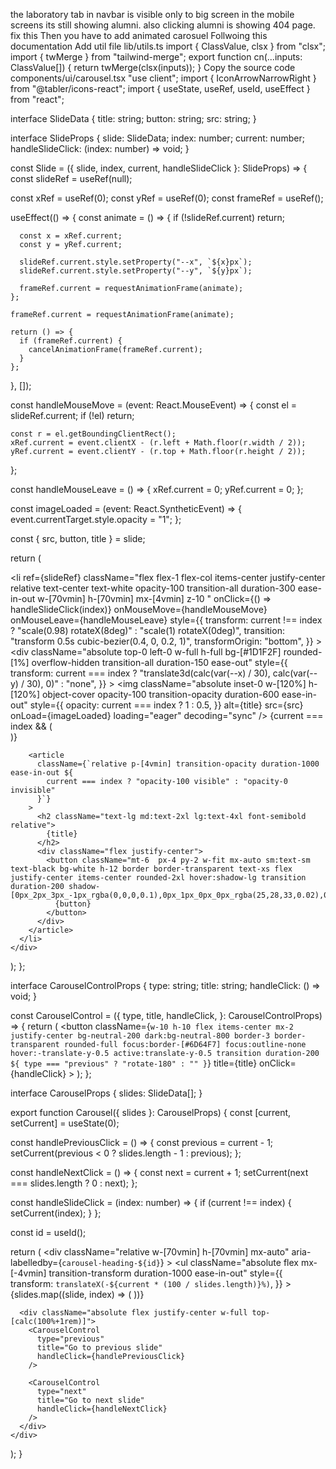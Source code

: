the laboratory tab in navbar is visible only to big screen in the mobile screens its still showing alumni. also clicking alumni is showing 404 page. fix this 
Then you have to add animated carosuel Follwoing this documentation 
Add util file
lib/utils.ts
import { ClassValue, clsx } from "clsx";
import { twMerge } from "tailwind-merge";
export function cn(...inputs: ClassValue[]) {
  return twMerge(clsx(inputs));
}
Copy the source code
components/ui/carousel.tsx
"use client";
import { IconArrowNarrowRight } from "@tabler/icons-react";
import { useState, useRef, useId, useEffect } from "react";

interface SlideData {
  title: string;
  button: string;
  src: string;
}

interface SlideProps {
  slide: SlideData;
  index: number;
  current: number;
  handleSlideClick: (index: number) => void;
}

const Slide = ({ slide, index, current, handleSlideClick }: SlideProps) => {
  const slideRef = useRef<HTMLLIElement>(null);

  const xRef = useRef(0);
  const yRef = useRef(0);
  const frameRef = useRef<number>();

  useEffect(() => {
    const animate = () => {
      if (!slideRef.current) return;

      const x = xRef.current;
      const y = yRef.current;

      slideRef.current.style.setProperty("--x", `${x}px`);
      slideRef.current.style.setProperty("--y", `${y}px`);

      frameRef.current = requestAnimationFrame(animate);
    };

    frameRef.current = requestAnimationFrame(animate);

    return () => {
      if (frameRef.current) {
        cancelAnimationFrame(frameRef.current);
      }
    };
  }, []);

  const handleMouseMove = (event: React.MouseEvent) => {
    const el = slideRef.current;
    if (!el) return;

    const r = el.getBoundingClientRect();
    xRef.current = event.clientX - (r.left + Math.floor(r.width / 2));
    yRef.current = event.clientY - (r.top + Math.floor(r.height / 2));
  };

  const handleMouseLeave = () => {
    xRef.current = 0;
    yRef.current = 0;
  };

  const imageLoaded = (event: React.SyntheticEvent<HTMLImageElement>) => {
    event.currentTarget.style.opacity = "1";
  };

  const { src, button, title } = slide;

  return (
    <div className="[perspective:1200px] [transform-style:preserve-3d]">
      <li
        ref={slideRef}
        className="flex flex-1 flex-col items-center justify-center relative text-center text-white opacity-100 transition-all duration-300 ease-in-out w-[70vmin] h-[70vmin] mx-[4vmin] z-10 "
        onClick={() => handleSlideClick(index)}
        onMouseMove={handleMouseMove}
        onMouseLeave={handleMouseLeave}
        style={{
          transform:
            current !== index
              ? "scale(0.98) rotateX(8deg)"
              : "scale(1) rotateX(0deg)",
          transition: "transform 0.5s cubic-bezier(0.4, 0, 0.2, 1)",
          transformOrigin: "bottom",
        }}
      >
        <div
          className="absolute top-0 left-0 w-full h-full bg-[#1D1F2F] rounded-[1%] overflow-hidden transition-all duration-150 ease-out"
          style={{
            transform:
              current === index
                ? "translate3d(calc(var(--x) / 30), calc(var(--y) / 30), 0)"
                : "none",
          }}
        >
          <img
            className="absolute inset-0 w-[120%] h-[120%] object-cover opacity-100 transition-opacity duration-600 ease-in-out"
            style={{
              opacity: current === index ? 1 : 0.5,
            }}
            alt={title}
            src={src}
            onLoad={imageLoaded}
            loading="eager"
            decoding="sync"
          />
          {current === index && (
            <div className="absolute inset-0 bg-black/30 transition-all duration-1000" />
          )}
        </div>

        <article
          className={`relative p-[4vmin] transition-opacity duration-1000 ease-in-out ${
            current === index ? "opacity-100 visible" : "opacity-0 invisible"
          }`}
        >
          <h2 className="text-lg md:text-2xl lg:text-4xl font-semibold  relative">
            {title}
          </h2>
          <div className="flex justify-center">
            <button className="mt-6  px-4 py-2 w-fit mx-auto sm:text-sm text-black bg-white h-12 border border-transparent text-xs flex justify-center items-center rounded-2xl hover:shadow-lg transition duration-200 shadow-[0px_2px_3px_-1px_rgba(0,0,0,0.1),0px_1px_0px_0px_rgba(25,28,33,0.02),0px_0px_0px_1px_rgba(25,28,33,0.08)]">
              {button}
            </button>
          </div>
        </article>
      </li>
    </div>
  );
};

interface CarouselControlProps {
  type: string;
  title: string;
  handleClick: () => void;
}

const CarouselControl = ({
  type,
  title,
  handleClick,
}: CarouselControlProps) => {
  return (
    <button
      className={`w-10 h-10 flex items-center mx-2 justify-center bg-neutral-200 dark:bg-neutral-800 border-3 border-transparent rounded-full focus:border-[#6D64F7] focus:outline-none hover:-translate-y-0.5 active:translate-y-0.5 transition duration-200 ${
        type === "previous" ? "rotate-180" : ""
      }`}
      title={title}
      onClick={handleClick}
    >
      <IconArrowNarrowRight className="text-neutral-600 dark:text-neutral-200" />
    </button>
  );
};

interface CarouselProps {
  slides: SlideData[];
}

export function Carousel({ slides }: CarouselProps) {
  const [current, setCurrent] = useState(0);

  const handlePreviousClick = () => {
    const previous = current - 1;
    setCurrent(previous < 0 ? slides.length - 1 : previous);
  };

  const handleNextClick = () => {
    const next = current + 1;
    setCurrent(next === slides.length ? 0 : next);
  };

  const handleSlideClick = (index: number) => {
    if (current !== index) {
      setCurrent(index);
    }
  };

  const id = useId();

  return (
    <div
      className="relative w-[70vmin] h-[70vmin] mx-auto"
      aria-labelledby={`carousel-heading-${id}`}
    >
      <ul
        className="absolute flex mx-[-4vmin] transition-transform duration-1000 ease-in-out"
        style={{
          transform: `translateX(-${current * (100 / slides.length)}%)`,
        }}
      >
        {slides.map((slide, index) => (
          <Slide
            key={index}
            slide={slide}
            index={index}
            current={current}
            handleSlideClick={handleSlideClick}
          />
        ))}
      </ul>

      <div className="absolute flex justify-center w-full top-[calc(100%+1rem)]">
        <CarouselControl
          type="previous"
          title="Go to previous slide"
          handleClick={handlePreviousClick}
        />

        <CarouselControl
          type="next"
          title="Go to next slide"
          handleClick={handleNextClick}
        />
      </div>
    </div>
  );
}

